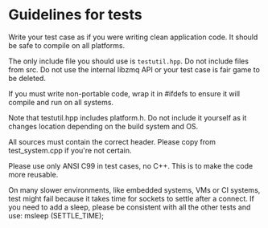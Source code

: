 #   Guidelines for tests

Write your test case as if you were writing clean application code. It should be safe to compile on all platforms.

The only include file you should use is `testutil.hpp`. Do not include files from src. Do not use the internal libzmq API or your test case is fair game to be deleted.

If you must write non-portable code, wrap it in #ifdefs to ensure it will compile and run on all systems.

Note that testutil.hpp includes platform.h. Do not include it yourself as it changes location depending on the build system and OS.

All sources must contain the correct header. Please copy from test_system.cpp if you're not certain.

Please use only ANSI C99 in test cases, no C++. This is to make the code more reusable.

On many slower environments, like embedded systems, VMs or CI systems, test might
fail because it takes time for sockets to settle after a connect. If you need
to add a sleep, please be consistent with all the other tests and use:
  msleep (SETTLE_TIME);